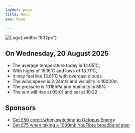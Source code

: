 ```yaml
---
layout: page
title: Menu
seo: Menu

---
```


![Logo](/images/logo.jpg){:width="832px"}

<!-- weather_marker starts -->
## On Wednesday, 20 August 2025

- The average temperature today is 14.05˚C,
- With highs of 15.16˚C and lows of 13.71˚C,
- It may feel like 13.81˚C with overcast clouds
- The wind speed is 2.24m/s and visibility is 10000m
- The pressure is 1018hPa and humidity is 88%
- The sun will rise at 05:01 and set at 19:22

<!-- weather_marker ends -->

## Sponsors

- [Get £50 credit when switching to Octopus Energy](https://bit.ly/3oD1nnS)
- [Get £75 when taking a 1000mb YouFibre broadband plan](https://aklam.io/91zWhU?)
